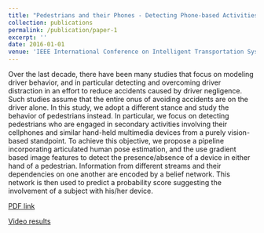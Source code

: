 ```yaml
---
title: "Pedestrians and their Phones - Detecting Phone-based Activities of Pedestrians for Autonomous Vehicles"
collection: publications
permalink: /publication/paper-1
excerpt: ''
date: 2016-01-01
venue: 'IEEE International Conference on Intelligent Transportation Systems'
---
```

Over the last decade, there have been many studies that focus on modeling driver behavior, and in particular detecting and overcoming driver distraction in an effort to reduce accidents caused by driver negligence. Such studies assume that the entire onus of avoiding accidents are on the driver alone. In this study, we adopt a different stance and study the behavior of pedestrians instead. In particular, we focus on detecting pedestrians who are engaged in secondary activities involving their cellphones and similar hand-held multimedia devices from a purely vision-based standpoint. To achieve this objective, we propose a pipeline incorporating articulated
human pose estimation, and the use gradient based image features to detect the presence/absence of a device in either hand of a pedestrian. Information from different streams and their dependencies on one another are encoded by a belief network. This network is then used to predict a probability score suggesting the involvement of a subject with his/her device.

[PDF link](http://cvrr.ucsd.edu/publications/2016/0539.pdf)

[Video results](https://www.youtube.com/watch?v=i_fdoM4XGWA&feature=youtu.be)
